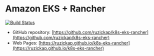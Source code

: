# Amazon EKS + Rancher

[![Build Status](https://github.com/ruzickap/k8s-eks-rancher/actions/workflows/mdbook-build.yml/badge.svg)](https://github.com/ruzickap/k8s-eks-rancher/actions/workflows/mdbook-build-check-deploy.yml)

* GitHub repository: [https://github.com/ruzickap/k8s-eks-rancher](https://github.com/ruzickap/k8s-eks-rancher)
* Web Pages: [https://ruzickap.github.io/k8s-eks-rancher](https://ruzickap.github.io/k8s-eks-rancher)
